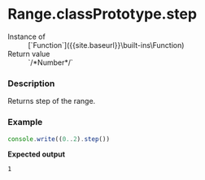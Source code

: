 # Range.classPrototype.step

<dl>
<dt> Instance of </dt><dd markdown="1">
 [`Function`]({{site.baseurl}}\built-ins\Function) 
</dd>
<dt> Return value </dt><dd markdown="1">
 `/*Number*/` 
</dd>
</dl>

### Description

Returns step of the range.

### Example

```js
console.write((0..2).step())
```

**Expected output**

```
1
```

